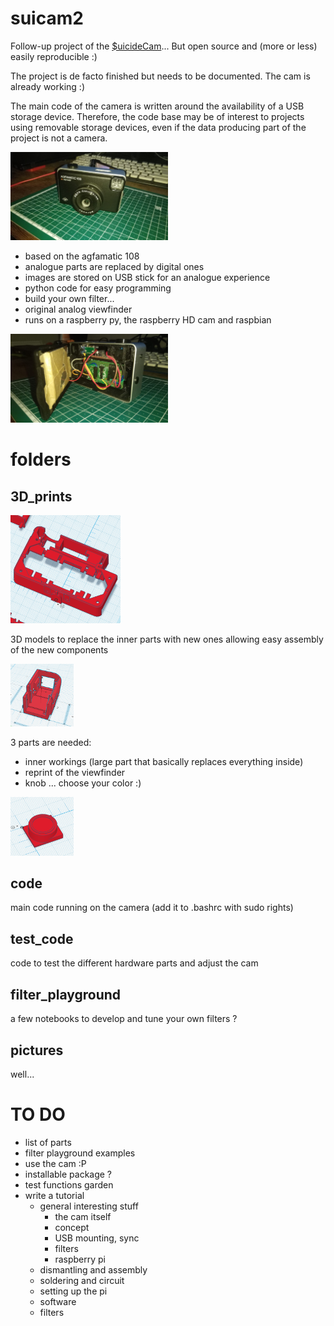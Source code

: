 # suicam2


Follow-up project of the [$uicideCam](https://derwerderwer.wordpress.com/)... But open source and (more or less) easily reproducible :)

The project is de facto finished but needs to be documented. The cam is already working :)

The main code of the camera is written around the availability of a USB storage device. Therefore, the code base may be of interest to projects using removable storage devices, even if the data producing part of the project is not a camera.

<img src="pictures/cam_front_0.jpeg" width="50%"/>

- based on the agfamatic 108
- analogue parts are replaced by digital ones
- images are stored on USB stick for an analogue experience
- python code for easy programming
- build your own filter...
- original analog viewfinder
- runs on a raspberry py, the raspberry HD cam and raspbian

<img src="pictures/cam_back_0.jpeg" width="50%"  />

# folders

## 3D_prints

<img src="pictures/camera_inner_workings.png" width="35%" >

3D models to replace the inner parts with new ones allowing easy assembly of the new components

<img src="pictures/viewfinder.png" width="20%" >


3 parts are needed:

- inner workings (large part that basically replaces everything inside)
- reprint of the viewfinder
- knob ... choose your color :)


<img src="pictures/knob.png" width="20%" />


## code

main code running on the camera (add it to .bashrc with sudo rights)

## test_code

code to test the different hardware parts and adjust the cam

## filter_playground

a few notebooks to develop and tune your own filters ?

## pictures

well...


# TO DO

- list of parts
- filter playground examples
- use the cam :P
- installable package ?
- test functions garden
- write a tutorial
    - general interesting stuff
        - the cam itself
        - concept
        - USB mounting, sync
        - filters
        - raspberry pi
    - dismantling and assembly        
    - soldering and circuit
    - setting up the pi
    - software
    - filters
